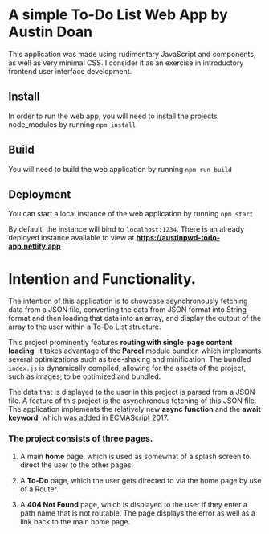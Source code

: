 # A simple To-Do List Web App by Austin Doan

This application was made using rudimentary JavaScript and components, as well as very minimal CSS. I consider it as an exercise in introductory frontend user interface development.

## Install
 In order to run the web app, you will need to install the projects node_modules by running ```npm install```

## Build
You will need to build the web application by running ```npm run build```

## Deployment
You can start a local instance of the web application by running ```npm start```

By default, the instance will bind to ```localhost:1234```. There is an already deployed instance available to view at **<https://austinpwd-todo-app.netlify.app>**

# Intention and Functionality.

The intention of this application is to showcase asynchronously fetching data from a JSON file, converting the data from JSON format into String format and then loading that data into an array, and display the output of the array to the user within a To-Do List structure.

This project prominently features __routing with single-page content loading__. It takes advantage of the __Parcel__ module bundler, which implements several optimizations such as tree-shaking and minification. The bundled ```index.js``` is dynamically compiled, allowing for the assets of the project, such as images, to be optimized and bundled.

The data that is displayed to the user in this project is parsed from a JSON file. A feature of this project is the asynchronous fetching of this JSON file. The application implements the relatively new __async function__ and the __await keyword__, which was added in ECMAScript 2017.

### The project consists of three pages. 

1. A main __home__ page, which is used as somewhat of a splash screen to direct the user to the other pages.

2. A __To-Do__ page, which the user gets directed to via the home page by use of a Router.

3. A __404 Not Found__ page, which is displayed to the user if they enter a path name that is not routable. The page displays the error as well as a link back to the main home page.
